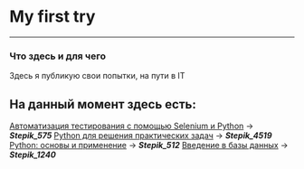 # My first try
***

### Что здесь и для чего
Здесь я публикую свои попытки, на пути в IT


## На данный момент здесь есть:
[Автоматизация тестирования с помощью Selenium и Python](https://stepik.org/course/575) -> ***Stepik_575***
[Python для решения практических задач](https://stepik.org/course/4519) -> ***Stepik_4519***
[Python: основы и применение](https://stepik.org/course/512) -> ***Stepik_512***
[Введение в базы данных](https://stepik.org/course/1240) -> ***Stepik_1240***